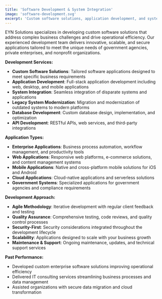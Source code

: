 ```yaml
---
title: 'Software Development & System Integration'
image: 'software-development.svg'
excerpt: 'Custom software solutions, application development, and system integration services to improve operational efficiency and streamline business processes.'
---
```


EYN Solutions specializes in developing custom software solutions that address complex business challenges and drive operational efficiency. Our experienced development team delivers innovative, scalable, and secure applications tailored to meet the unique needs of government agencies, private enterprises, and nonprofit organizations.

**Development Services:**
- **Custom Software Solutions**: Tailored software applications designed to meet specific business requirements
- **Application Development**: Full-stack application development including web, desktop, and mobile applications
- **System Integration**: Seamless integration of disparate systems and applications
- **Legacy System Modernization**: Migration and modernization of outdated systems to modern platforms
- **Database Development**: Custom database design, implementation, and optimization
- **API Development**: RESTful APIs, web services, and third-party integrations

**Application Types:**
- **Enterprise Applications**: Business process automation, workflow management, and productivity tools
- **Web Applications**: Responsive web platforms, e-commerce solutions, and content management systems
- **Mobile Applications**: Native and cross-platform mobile solutions for iOS and Android
- **Cloud Applications**: Cloud-native applications and serverless solutions
- **Government Systems**: Specialized applications for government agencies and compliance requirements

**Development Approach:**
- **Agile Methodology**: Iterative development with regular client feedback and testing
- **Quality Assurance**: Comprehensive testing, code reviews, and quality control processes
- **Security-First**: Security considerations integrated throughout the development lifecycle
- **Scalability**: Applications designed to scale with your business growth
- **Maintenance & Support**: Ongoing maintenance, updates, and technical support services

**Past Performance:**
- Developed custom enterprise software solutions improving operational efficiency
- Delivered IT consulting services streamlining business processes and data management
- Assisted organizations with secure data migration and cloud transformation
